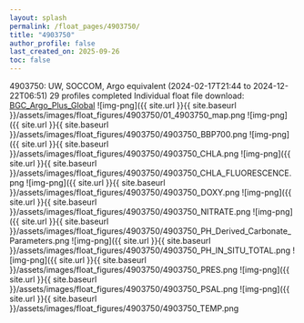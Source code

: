 ```yaml
---
layout: splash
permalink: /float_pages/4903750/
title: "4903750"
author_profile: false
last_created_on: 2025-09-26
toc: false
---
```

 
4903750: UW, SOCCOM, Argo equivalent (2024-02-17T21:44 to 2024-12-22T06:51)
29 profiles completed
Individual float file download: [BGC_Argo_Plus_Global](https://ftp.soest.hawaii.edu/bgc_argo_plus/Individual_Floats/outliers_removed/4903750_Sprof_processed.nc)
![img-png]({{ site.url }}{{ site.baseurl }}/assets/images/float_figures/4903750/01_4903750_map.png
![img-png]({{ site.url }}{{ site.baseurl }}/assets/images/float_figures/4903750/4903750_BBP700.png
![img-png]({{ site.url }}{{ site.baseurl }}/assets/images/float_figures/4903750/4903750_CHLA.png
![img-png]({{ site.url }}{{ site.baseurl }}/assets/images/float_figures/4903750/4903750_CHLA_FLUORESCENCE.png
![img-png]({{ site.url }}{{ site.baseurl }}/assets/images/float_figures/4903750/4903750_DOXY.png
![img-png]({{ site.url }}{{ site.baseurl }}/assets/images/float_figures/4903750/4903750_NITRATE.png
![img-png]({{ site.url }}{{ site.baseurl }}/assets/images/float_figures/4903750/4903750_PH_Derived_Carbonate_Parameters.png
![img-png]({{ site.url }}{{ site.baseurl }}/assets/images/float_figures/4903750/4903750_PH_IN_SITU_TOTAL.png
![img-png]({{ site.url }}{{ site.baseurl }}/assets/images/float_figures/4903750/4903750_PRES.png
![img-png]({{ site.url }}{{ site.baseurl }}/assets/images/float_figures/4903750/4903750_PSAL.png
![img-png]({{ site.url }}{{ site.baseurl }}/assets/images/float_figures/4903750/4903750_TEMP.png
